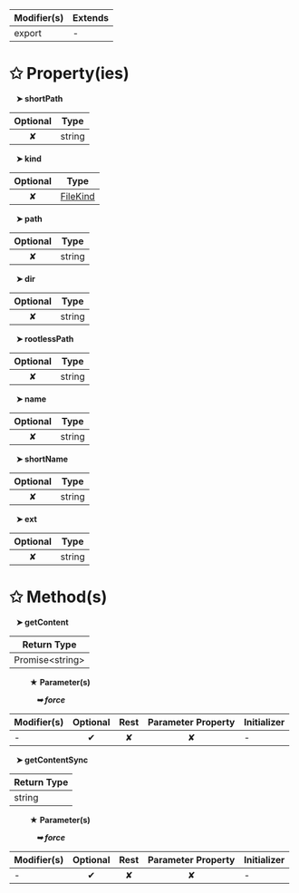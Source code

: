 | Modifier(s)                            | Extends                                    |
|----------------------------------------|--------------------------------------------|
| export | - |

# &#10025; Property(ies)

&nbsp;&nbsp; **&#10148; shortPath**

| Optional                           | Type                         |
|:----------------------------------:|------------------------------|
| ✘ | string |

&nbsp;&nbsp; **&#10148; kind**

| Optional                           | Type                         |
|:----------------------------------:|------------------------------|
| ✘ | [FileKind](/aot/system/enum/interfaces/filekind) |

&nbsp;&nbsp; **&#10148; path**

| Optional                           | Type                         |
|:----------------------------------:|------------------------------|
| ✘ | string |

&nbsp;&nbsp; **&#10148; dir**

| Optional                           | Type                         |
|:----------------------------------:|------------------------------|
| ✘ | string |

&nbsp;&nbsp; **&#10148; rootlessPath**

| Optional                           | Type                         |
|:----------------------------------:|------------------------------|
| ✘ | string |

&nbsp;&nbsp; **&#10148; name**

| Optional                           | Type                         |
|:----------------------------------:|------------------------------|
| ✘ | string |

&nbsp;&nbsp; **&#10148; shortName**

| Optional                           | Type                         |
|:----------------------------------:|------------------------------|
| ✘ | string |

&nbsp;&nbsp; **&#10148; ext**

| Optional                           | Type                         |
|:----------------------------------:|------------------------------|
| ✘ | string |

# &#10025; Method(s)

&nbsp;&nbsp; **&#10148; getContent**

| Return Type                       |
|-----------------------------------|
| Promise&lt;string&gt; |

&nbsp;&nbsp;&nbsp;&nbsp;&nbsp;&nbsp;&nbsp;&nbsp; **&#9733; Parameter(s)**

&nbsp;&nbsp;&nbsp;&nbsp;&nbsp;&nbsp;&nbsp;&nbsp;&nbsp;&nbsp;&nbsp; _**&#10149; force**_

| Modifier(s)                              | Optional                           | Rest                          | Parameter Property                          | Initializer                       |
|------------------------------------------|:----------------------------------:|:-----------------------------:|:-------------------------------------------:|-----------------------------------|
| - | ✔  | ✘ | ✘ | - |

&nbsp;&nbsp; **&#10148; getContentSync**

| Return Type                       |
|-----------------------------------|
| string |

&nbsp;&nbsp;&nbsp;&nbsp;&nbsp;&nbsp;&nbsp;&nbsp; **&#9733; Parameter(s)**

&nbsp;&nbsp;&nbsp;&nbsp;&nbsp;&nbsp;&nbsp;&nbsp;&nbsp;&nbsp;&nbsp; _**&#10149; force**_

| Modifier(s)                              | Optional                           | Rest                          | Parameter Property                          | Initializer                       |
|------------------------------------------|:----------------------------------:|:-----------------------------:|:-------------------------------------------:|-----------------------------------|
| - | ✔  | ✘ | ✘ | - |